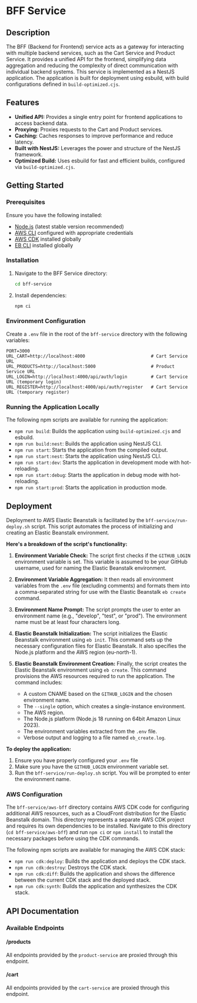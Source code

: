 # BFF Service

## Description

The BFF (Backend for Frontend) service acts as a gateway for interacting with multiple backend services, such as the Cart Service and Product Service. It provides a unified API for the frontend, simplifying data aggregation and reducing the complexity of direct communication with individual backend systems. This service is implemented as a NestJS application. The application is built for deployment using esbuild, with build configurations defined in `build-optimized.cjs`.

## Features

-   **Unified API:** Provides a single entry point for frontend applications to access backend data.
-   **Proxying:** Proxies requests to the Cart and Product services.
-   **Caching:** Caches responses to improve performance and reduce latency.
-   **Built with NestJS:** Leverages the power and structure of the NestJS framework.
-   **Optimized Build:** Uses esbuild for fast and efficient builds, configured via `build-optimized.cjs`.

## Getting Started

### Prerequisites

Ensure you have the following installed:

-   [Node.js](https://nodejs.org/) (latest stable version recommended)
-   [AWS CLI](https://aws.amazon.com/cli/) configured with appropriate credentials
-   [AWS CDK](https://aws.amazon.com/cdk/) installed globally
-   [EB CLI](https://docs.aws.amazon.com/elasticbeanstalk/latest/dg/eb-cli3.html) installed globally

### Installation

1.  Navigate to the BFF Service directory:

    ```sh
    cd bff-service
    ```

2.  Install dependencies:

    ```sh
    npm ci
    ```

### Environment Configuration

Create a `.env` file in the root of the `bff-service` directory with the following variables:

```env
PORT=3000
URL_CART=http://localhost:4000                         # Cart Service URL
URL_PRODUCTS=http://localhost:5000                     # Product Service URL
URL_LOGIN=http://localhost:4000/api/auth/login         # Cart Service URL (temporary login)
URL_REGISTER=http://localhost:4000/api/auth/register   # Cart Service URL (temporary register)
```

### Running the Application Locally

The following npm scripts are available for running the application:

-   `npm run build`: Builds the application using `build-optimized.cjs` and esbuild.
-   `npm run build:nest`: Builds the application using NestJS CLI.
-   `npm run start`: Starts the application from the compiled output.
-   `npm run start:nest`: Starts the application using NestJS CLI.
-   `npm run start:dev`: Starts the application in development mode with hot-reloading.
-   `npm run start:debug`: Starts the application in debug mode with hot-reloading.
-   `npm run start:prod`: Starts the application in production mode.

## Deployment

Deployment to AWS Elastic Beanstalk is facilitated by the `bff-service/run-deploy.sh` script. This script automates the process of initializing and creating an Elastic Beanstalk environment.

**Here's a breakdown of the script's functionality:**

1.  **Environment Variable Check:**  The script first checks if the `GITHUB_LOGIN` environment variable is set. This variable is assumed to be your GitHub username, used for naming the Elastic Beanstalk environment.

2.  **Environment Variable Aggregation:**  It then reads all environment variables from the `.env` file (excluding comments) and formats them into a comma-separated string for use with the Elastic Beanstalk `eb create` command.

3.  **Environment Name Prompt:**  The script prompts the user to enter an environment name (e.g., "develop", "test", or "prod"). The environment name must be at least four characters long.

4.  **Elastic Beanstalk Initialization:**  The script initializes the Elastic Beanstalk environment using `eb init`. This command sets up the necessary configuration files for Elastic Beanstalk. It also specifies the Node.js platform and the AWS region (eu-north-1).

5.  **Elastic Beanstalk Environment Creation:**  Finally, the script creates the Elastic Beanstalk environment using `eb create`. This command provisions the AWS resources required to run the application.  The command includes:

    -   A custom CNAME based on the `GITHUB_LOGIN` and the chosen environment name.
    -   The `--single` option, which creates a single-instance environment.
    -   The AWS region.
    -   The Node.js platform (Node.js 18 running on 64bit Amazon Linux 2023).
    -   The environment variables extracted from the `.env` file.
    -   Verbose output and logging to a file named `eb_create.log`.

**To deploy the application:**

1.  Ensure you have properly configured your `.env` file
2.  Make sure you have the `GITHUB_LOGIN` environment variable set.
3.  Run the `bff-service/run-deploy.sh` script.  You will be prompted to enter the environment name.

### AWS Configuration

The `bff-service/aws-bff` directory contains AWS CDK code for configuring additional AWS resources, such as a CloudFront distribution for the Elastic Beanstalk domain. This directory represents a separate AWS CDK project and requires its own dependencies to be installed.  Navigate to this directory (`cd bff-service/aws-bff`) and run `npm ci` or `npm install` to install the necessary packages before using the CDK commands.

The following npm scripts are available for managing the AWS CDK stack:

-   `npm run cdk:deploy`: Builds the application and deploys the CDK stack.
-   `npm run cdk:destroy`: Destroys the CDK stack.
-   `npm run cdk:diff`: Builds the application and shows the difference between the current CDK stack and the deployed stack.
-   `npm run cdk:synth`: Builds the application and synthesizes the CDK stack.

## API Documentation

### Available Endpoints

#### /products

All endpoints provided by the `product-service` are proxied through this endpoint.

#### /cart

All endpoints provided by the `cart-service` are proxied through this endpoint.
